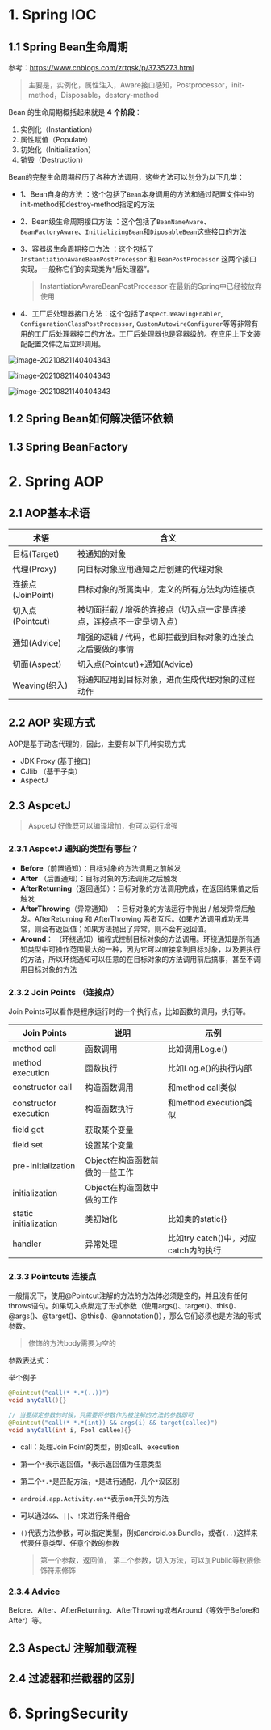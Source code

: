 # 1. Spring IOC

## 1.1 Spring Bean生命周期

参考：https://www.cnblogs.com/zrtqsk/p/3735273.html

> 主要是，实例化，属性注入，Aware接口感知，Postprocessor，init-method，Disposable，destory-method

Bean 的生命周期概括起来就是 **4 个阶段**：

1. 实例化（Instantiation）
2. 属性赋值（Populate）
3. 初始化（Initialization）
4. 销毁（Destruction）

Bean的完整生命周期经历了各种方法调用，这些方法可以划分为以下几类：

- 1、Bean自身的方法 ：这个包括了`Bean`本身调用的方法和通过配置文件中<bean>的init-method和destroy-method指定的方法

- 2、Bean级生命周期接口方法 ：这个包括了`BeanNameAware`、`BeanFactoryAware`、`InitializingBean`和`DiposableBean`这些接口的方法

- 3、容器级生命周期接口方法 ：这个包括了`InstantiationAwareBeanPostProcessor` 和 `BeanPostProcessor` 这两个接口实现，一般称它们的实现类为“后处理器”。

  > InstantiationAwareBeanPostProcessor 在最新的Spring中已经被放弃使用

- 4、工厂后处理器接口方法：这个包括了`AspectJWeavingEnabler`, `ConfigurationClassPostProcessor`, `CustomAutowireConfigurer`等等非常有用的工厂后处理器接口的方法。工厂后处理器也是容器级的。在应用上下文装配配置文件之后立即调用。

![image-20210821140404343](../images/1704860a4de235aa_tplv-t2oaga2asx-zoom-in-crop-mark_3024_0_0_0.jpg)

![image-20210821140404343](../images/181453414212066.png)

![image-20210821140404343](../images/181454040628981.png)

## 1.2 Spring Bean如何解决循环依赖



## 1.3 Spring BeanFactory

# 2. Spring AOP

## 2.1 AOP基本术语

| 术语              | 含义                                                         |
| ----------------- | ------------------------------------------------------------ |
| 目标(Target)      | 被通知的对象                                                 |
| 代理(Proxy)       | 向目标对象应用通知之后创建的代理对象                         |
| 连接点(JoinPoint) | 目标对象的所属类中，定义的所有方法均为连接点                 |
| 切入点(Pointcut)  | 被切面拦截 / 增强的连接点（切入点一定是连接点，连接点不一定是切入点） |
| 通知(Advice)      | 增强的逻辑 / 代码，也即拦截到目标对象的连接点之后要做的事情  |
| 切面(Aspect)      | 切入点(Pointcut)+通知(Advice)                                |
| Weaving(织入)     | 将通知应用到目标对象，进而生成代理对象的过程动作             |

## 2.2 AOP 实现方式

AOP是基于动态代理的，因此，主要有以下几种实现方式

- JDK Proxy (基于接口)
- CJlib （基于子类）
- AspectJ 

## 2.3 AspcetJ 

> AspcetJ 好像既可以编译增加，也可以运行增强

###  2.3.1 AspcetJ 通知的类型有哪些？

- **Before**（前置通知）：目标对象的方法调用之前触发
- **After** （后置通知）：目标对象的方法调用之后触发
- **AfterReturning**（返回通知）：目标对象的方法调用完成，在返回结果值之后触发
- **AfterThrowing**（异常通知） ：目标对象的方法运行中抛出 / 触发异常后触发。AfterReturning 和 AfterThrowing 两者互斥。如果方法调用成功无异常，则会有返回值；如果方法抛出了异常，则不会有返回值。
- **Around**： （环绕通知）编程式控制目标对象的方法调用。环绕通知是所有通知类型中可操作范围最大的一种，因为它可以直接拿到目标对象，以及要执行的方法，所以环绕通知可以任意的在目标对象的方法调用前后搞事，甚至不调用目标对象的方法

### 2.3.2 Join Points （连接点）

Join Points可以看作是程序运行时的一个执行点，比如函数的调用，执行等。

| Join Points           | 说明                           | 示例                                 |
| --------------------- | ------------------------------ | ------------------------------------ |
| method call           | 函数调用                       | 比如调用Log.e()                      |
| method execution      | 函数执行                       | 比如Log.e()的执行内部                |
| constructor call      | 构造函数调用                   | 和method call类似                    |
| constructor execution | 构造函数执行                   | 和method execution类似               |
| field get             | 获取某个变量                   |                                      |
| field set             | 设置某个变量                   |                                      |
| pre-initialization    | Object在构造函数前做的一些工作 |                                      |
| initialization        | Object在构造函数中做的工作     |                                      |
| static initialization | 类初始化                       | 比如类的static{}                     |
| handler               | 异常处理                       | 比如try catch()中，对应catch内的执行 |

### 2.3.3 Pointcuts 连接点

一般情况下，使用@Pointcut注解的方法的方法体必须是空的，并且没有任何throws语句。如果切入点绑定了形式参数（使用args()、target()、this()、@args()、@target()、@this()、@annotation()），那么它们必须也是方法的形式参数。

> 修饰的方法body需要为空的

参数表达式：

举个例子

```java
@Pointcut("call(* *.*(..))")
void anyCall(){}

// 当要绑定参数的时候，只需要将参数作为被注解的方法的参数即可
@Pointcut("call(* *.*(int)) && args(i) && target(callee)")
void anyCall(int i, Fool callee){}
```

- call：处理Join Point的类型，例如call、execution

- 第一个`*`表示返回值，*表示返回值为任意类型

- 第二个`*.*`是匹配方法，`*`是进行通配，几个`*`没区别

- `android.app.Activity.on**`表示on开头的方法

- 可以通过`&&`、`||`、`!`来进行条件组合

- `()`代表方法参数，可以指定类型，例如android.os.Bundle，或者`(..)`这样来代表任意类型、任意个数的参数

  > 第一个参数，返回值， 第二个参数，切入方法，可以加Public等权限修饰符来修饰

### 2.3.4 Advice

Before、After、AfterReturning、AfterThrowing或者Around（等效于Before和After）等。

## 2.3 AspectJ 注解加载流程



## 2.4 过滤器和拦截器的区别



# 6. SpringSecurity

